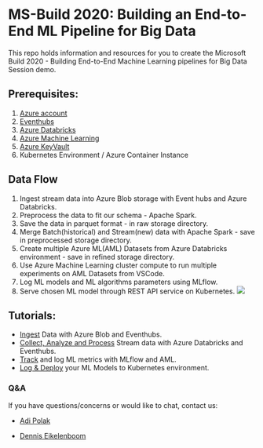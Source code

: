 
# MS-Build 2020: Building an End-to-End ML Pipeline for Big Data​

This repo holds information and resources for you to create the Microsoft Build 2020 - Building End-to-End Machine Learning pipelines for Big Data Session demo.


## Prerequisites:
1. [Azure account](https://azure.microsoft.com/en-us/free?WT.mc_id=build2020_ca-AML_presentation-adpolak)
2. [Eventhubs](https://docs.microsoft.com/en-us/azure/event-hubs/event-hubs-create?WT.mc_id=build2020_ca-AML_presentation-adpolak)
3. [Azure Databricks](https://docs.microsoft.com/en-us/azure/azure-databricks/quickstart-create-databricks-workspace-portal?WT.mc_id=build2020_ca-AML_presentation-adpolak)
4. [Azure Machine Learning](https://docs.microsoft.com/en-us/azure/machine-learning/tutorial-1st-experiment-sdk-setup?WT.mc_id=build2020_ca-AML_presentation-adpolak)
5. [Azure KeyVault](https://docs.microsoft.com/en-us/azure/key-vault/secrets/quick-create-portal?WT.mc_id=build2020_ca-AML_presentation-adpolak)
6. Kubernetes Environment / Azure Container Instance



## Data Flow
1. Ingest stream data into Azure Blob storage with Event hubs and Azure Databricks.
2. Preprocess the data to fit our schema - Apache Spark.
3. Save the data in parquet format - in raw storage directory.
4. Merge Batch(historical) and Stream(new) data with Apache Spark - save in preprocessed storage directory.
5. Create multiple Azure ML(AML) Datasets from Azure Databricks environment - save in refined storage directory.
6. Use Azure Machine Learning cluster compute to run multiple experiments on AML Datasets from VSCode.
7. Log ML models and ML algorithms parameters using MLflow.
8. Serve chosen ML model through REST API service on Kubernetes. 
![](https://raw.githubusercontent.com/adipola/ms-build-e2e-ml-bigdata/master/images/diagram.jpg?token=AAUMU45MUQK7WPOMPT2EKWK6YEA3W)

## Tutorials:
* [Ingest](https://dev.to/adipolak/simple-data-ingestion-tutorial-with-yahoo-finance-api-and-python-2m6e) Data with Azure Blob and Eventhubs.
* [Collect, Analyze and Process](https://docs.microsoft.com/en-us/azure/azure-databricks/databricks-sentiment-analysis-cognitive-services?WT.mc_id=build2020_ca-AML_presentation-adpolak) Stream data with Azure Databricks and Eventhubs.
* [Track](https://docs.microsoft.com/en-us/azure/machine-learning/how-to-use-mlflow?WT.mc_id=build2020_ca-AML_presentation-adpolak) and log ML metrics with MLflow and AML.
* [Log & Deploy](https://docs.microsoft.com/en-us/azure/machine-learning/how-to-deploy-and-where?WT.mc_id=build2020_ca-AML_presentation-adpolak) your ML Models to Kubernetes environment.



### Q&A
If you have questions/concerns or would like to chat, contact us:

* [Adi Polak](https://twitter.com/AdiPolak)

* [Dennis Eikelenboom](https://www.linkedin.com/in/denniseikelenboom/)
